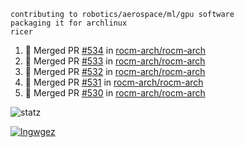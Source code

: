 ```
contributing to robotics/aerospace/ml/gpu software
packaging it for archlinux
ricer
```

<!--START_SECTION:activity-->
1. 🎉 Merged PR [#534](https://github.com/rocm-arch/rocm-arch/pull/534) in [rocm-arch/rocm-arch](https://github.com/rocm-arch/rocm-arch)
2. 🎉 Merged PR [#533](https://github.com/rocm-arch/rocm-arch/pull/533) in [rocm-arch/rocm-arch](https://github.com/rocm-arch/rocm-arch)
3. 🎉 Merged PR [#532](https://github.com/rocm-arch/rocm-arch/pull/532) in [rocm-arch/rocm-arch](https://github.com/rocm-arch/rocm-arch)
4. 🎉 Merged PR [#531](https://github.com/rocm-arch/rocm-arch/pull/531) in [rocm-arch/rocm-arch](https://github.com/rocm-arch/rocm-arch)
5. 🎉 Merged PR [#530](https://github.com/rocm-arch/rocm-arch/pull/530) in [rocm-arch/rocm-arch](https://github.com/rocm-arch/rocm-arch)
<!--END_SECTION:activity-->


![statz](https://github-readme-stats.vercel.app/api?username=acxz&include_all_commits=true&show_icons=true)

[![lngwgez](https://github-readme-stats.vercel.app/api/top-langs/?username=acxz&layout=compact)](https://github.com/acxz/github-readme-stats)


<!--
**acxz/acxz** is a ✨ _special_ ✨ repository because its `README.md` (this file) appears on your GitHub profile.

Here are some ideas to get you started:

- 🔭 I’m currently working on ...
- 🌱 I’m currently learning ...
- 👯 I’m looking to collaborate on ...
- 🤔 I’m looking for help with ...
- 💬 Ask me about ...
- 📫 How to reach me: ...
- 😄 Pronouns: ...
- ⚡ Fun fact: ...
-->
